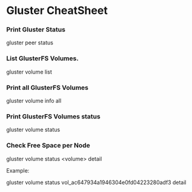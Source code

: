 # Gluster CheatSheet 

### Print Gluster Status

gluster peer status

### List GlusterFS Volumes.

gluster volume list

### Print all GlusterFS Volumes

gluster volume info all

### Print GlusterFS Volumes status

gluster volume status


### Check Free Space per Node

gluster volume status \<volume\> detail
  
Example:

gluster volume status vol_ac647934a1946304e0fd04223280adf3  detail
